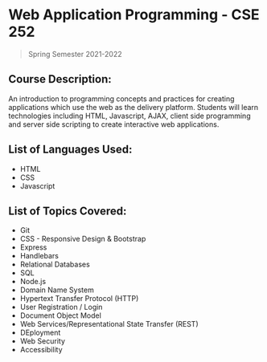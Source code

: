 # Web Application Programming - CSE 252
> Spring Semester 2021-2022

## Course Description:
An introduction to programming concepts and practices for creating applications which use the web as the delivery platform. Students will learn technologies including HTML, Javascript, AJAX, client side programming and server side scripting to create interactive web applications.

## List of Languages Used:
- HTML
- CSS
- Javascript

## List of Topics Covered:
- Git
- CSS - Responsive Design & Bootstrap
- Express
- Handlebars
- Relational Databases
- SQL
- Node.js
- Domain Name System
- Hypertext Transfer Protocol (HTTP)
- User Registration / Login
- Document Object Model
- Web Services/Representational State Transfer (REST)
- DEployment
- Web Security
- Accessibility
